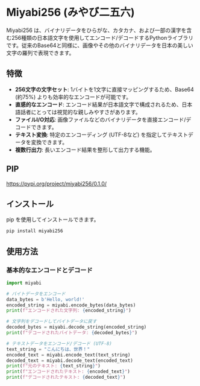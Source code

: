 # Miyabi256 (みやび二五六)

Miyabi256 は、バイナリデータをひらがな、カタカナ、および一部の漢字を含む256種類の日本語文字を使用してエンコード/デコードするPythonライブラリです。従来のBase64と同様に、画像やその他のバイナリデータを日本の美しい文字の羅列で表現できます。

## 特徴

-   **256文字の文字セット**: 1バイトを1文字に直接マッピングするため、Base64 (約75%) よりも効率的なエンコードが可能です。
-   **直感的なエンコード**: エンコード結果が日本語文字で構成されるため、日本語話者にとっては視覚的な親しみやすさがあります。
-   **ファイルI/O対応**: 画像ファイルなどのバイナリデータを直接エンコード/デコードできます。
-   **テキスト変換**: 特定のエンコーディング (UTF-8など) を指定してテキストデータを変換できます。
-   **複数行出力**: 長いエンコード結果を整形して出力する機能。

## PIP
https://pypi.org/project/miyabi256/0.1.0/

## インストール

pip を使用してインストールできます。

```bash
pip install miyabi256
```

## 使用方法

### 基本的なエンコードとデコード

```python
import miyabi

# バイトデータをエンコード
data_bytes = b'Hello, world!'
encoded_string = miyabi.encode_bytes(data_bytes)
print(f"エンコードされた文字列: {encoded_string}")

# 文字列をデコードしてバイトデータに戻す
decoded_bytes = miyabi.decode_string(encoded_string)
print(f"デコードされたバイトデータ: {decoded_bytes}")

# テキストデータをエンコード/デコード (UTF-8)
text_string = "こんにちは、世界！"
encoded_text = miyabi.encode_text(text_string)
decoded_text = miyabi.decode_text(encoded_text)
print(f"元のテキスト: {text_string}")
print(f"エンコードされたテキスト: {encoded_text}")
print(f"デコードされたテキスト: {decoded_text}")
```
